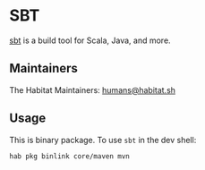 # SBT

[sbt](1) is a build tool for Scala, Java, and more.

## Maintainers

The Habitat Maintainers: <humans@habitat.sh>

## Usage

This is binary package. To use `sbt` in the dev shell:

```
hab pkg binlink core/maven mvn
```

[1]: https://www.scala-sbt.org/1.x/docs/index.html
